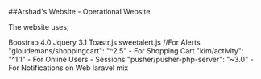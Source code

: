 ##Arshad's Website - Operational Website

The website uses;

Boostrap 4.0 
Jquery 3.1 
Toastr.js
sweetalert.js //For Alerts
"gloudemans/shoppingcart": "^2.5" - For Shopping Cart
"kim/activity": "^1.1" - For Online Users - Sessions
"pusher/pusher-php-server": "~3.0" - For Notifications on Web
laravel mix
